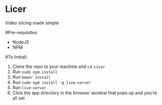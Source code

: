 # Licer
Video slicing made simple

#Pre-requisites:
- NodeJS
- NPM

#To Install:
1. Clone the repo to your machine and `cd Licer`
2. Run `sudo npm install`
3. Run `bower install`
4. Run `sudo npm install -g live-server`
5. Run `live-server`
6. Click the app directory in the browser window that pops up and you're all set



